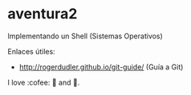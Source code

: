 # aventura2
Implementando un Shell (Sistemas Operativos)

Enlaces útiles:
- http://rogerdudler.github.io/git-guide/ (Guía a Git)



I love :cofee: :pizza: and :dancer:.
